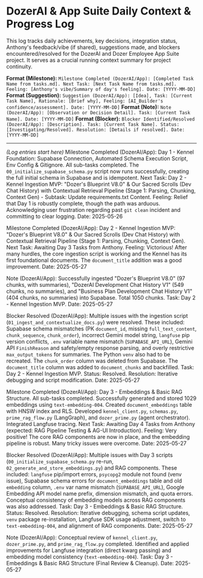 # DozerAI & App Suite Daily Context & Progress Log

This log tracks daily achievements, key decisions, integration status, Anthony's feedback/vibe (if shared), suggestions made, and blockers encountered/resolved for the DozerAI and Dozer Employee App Suite project. It serves as a crucial running context summary for project continuity.

**Format (Milestone):** `Milestone Completed (DozerAI/App): [Completed Task Name from tasks.md]. Next Task: [Next Task Name from tasks.md]. Feeling: [Anthony's vibe/Summary of day's feeling]. Date: [YYYY-MM-DD]`
**Format (Suggestion):** `Suggestion (DozerAI/App): [Idea], Task: [Current Task Name], Rationale: [Brief why], Feeling: [AI_Builder's confidence/assessment]. Date: [YYYY-MM-DD]`
**Format (Note):** `Note (DozerAI/App): [Observation or Decision Detail]. Task: [Current Task Name]. Date: [YYYY-MM-DD]`
**Format (Blocker):** `Blocker Identified/Resolved (DozerAI/App): [Description]. Task: [Current Task Name]. Status: [Investigating/Resolved]. Resolution: [Details if resolved]. Date: [YYYY-MM-DD]`

---
*(Log entries start here)*
Milestone Completed (DozerAI/App): Day 1 - Kennel Foundation: Supabase Connection, Automated Schema Execution Script, Env Config & Gitignore. All sub-tasks completed. The `00_initialize_supabase_schema.py` script now runs successfully, creating the full initial schema in Supabase and is idempotent. Next Task: Day 2 - Kennel Ingestion MVP: "Dozer's Blueprint V8.0" & Our Sacred Scrolls (Dev Chat History) with Contextual Retrieval Pipeline (Stage 1: Parsing, Chunking, Context Gen) - Subtask: Update requirements.txt Content. Feeling: Relief that Day 1 is robustly complete, though the path was arduous. Acknowledging user frustration regarding past `git clean` incident and committing to clear logging. Date: 2025-05-26

Milestone Completed (DozerAI/App): Day 2 - Kennel Ingestion MVP: "Dozer's Blueprint V8.0" & Our Sacred Scrolls (Dev Chat History) with Contextual Retrieval Pipeline (Stage 1: Parsing, Chunking, Context Gen). Next Task: Awaiting Day 3 Tasks from Anthony. Feeling: Victorious! After many hurdles, the core ingestion script is working and the Kennel has its first foundational documents. The `document_title` addition was a good improvement. Date: 2025-05-27

Note (DozerAI/App): Successfully ingested "Dozer's Blueprint V8.0" (97 chunks, with summaries), "DozerAI Development Chat History V1" (549 chunks, no summaries), and "Business Plan Development Chat History V1" (404 chunks, no summaries) into Supabase. Total 1050 chunks. Task: Day 2 - Kennel Ingestion MVP. Date: 2025-05-27

Blocker Resolved (DozerAI/App): Multiple issues with the ingestion script (`01_ingest_and_contextualize_docs.py`) were resolved. These included: Supabase schema mismatches (PK `document_id`, missing `full_text_content`, `chunk_sequence`, `chunk_order`), incorrect Gemini model string, `langfuse` pip version conflicts, `.env` variable name mismatch (`SUPABASE_API_URL`), Gemini API `FinishReason` and safety/empty response parsing, and overly restrictive `max_output_tokens` for summaries. The Python `venv` also had to be recreated. The `chunk_order` column was deleted from Supabase. The `document_title` column was added to `document_chunks` and backfilled. Task: Day 2 - Kennel Ingestion MVP. Status: Resolved. Resolution: Iterative debugging and script modification. Date: 2025-05-27

Milestone Completed (DozerAI/App): Day 3 - Embeddings & Basic RAG Structure. All sub-tasks completed. Successfully generated and stored 1029 embeddings using `text-embedding-004`. Created `document_embeddings` table with HNSW index and RLS. Developed `kennel_client.py`, `schemas.py`, `prime_rag_flow.py` (LangGraph), and `dozer_prime.py` (agent orchestrator). Integrated Langfuse tracing. Next Task: Awaiting Day 4 Tasks from Anthony (expected: RAG Pipeline Testing & AG-UI Introduction). Feeling: Very positive! The core RAG components are now in place, and the embedding pipeline is robust. Many tricky issues were overcome. Date: 2025-05-27

Blocker Resolved (DozerAI/App): Multiple issues with Day 3 scripts (`00_initialize_supabase_schema.py` re-run, `02_generate_and_store_embeddings.py`) and RAG components. These included: `langfuse` pip/import errors, `psycopg2` module not found (venv issue), Supabase schema errors for `document_embeddings` table and old `embedding` column, `.env` var name mismatch (`SUPABASE_API_URL`), Google Embedding API model name prefix, dimension mismatch, and quota errors. Conceptual consistency of embedding models across RAG components was also addressed. Task: Day 3 - Embeddings & Basic RAG Structure. Status: Resolved. Resolution: Iterative debugging, schema script updates, `venv` package re-installation, Langfuse SDK usage adjustment, switch to `text-embedding-004`, and alignment of RAG components. Date: 2025-05-27

Note (DozerAI/App): Conceptual review of `kennel_client.py`, `dozer_prime.py`, and `prime_rag_flow.py` completed. Identified and applied improvements for Langfuse integration (direct kwarg passing) and embedding model consistency (`text-embedding-004`). Task: Day 3 - Embeddings & Basic RAG Structure (Final Review & Cleanup). Date: 2025-05-27
